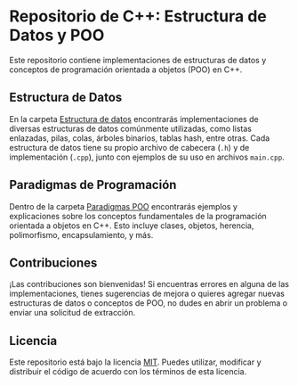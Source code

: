 # Repositorio de C++: Estructura de Datos y POO

Este repositorio contiene implementaciones de estructuras de datos y conceptos de programación orientada a objetos (POO) en C++.

## Estructura de Datos

En la carpeta [Estructura de datos](C-Estructura-de-datos) encontrarás implementaciones de diversas estructuras de datos comúnmente utilizadas, como listas enlazadas, pilas, colas, árboles binarios, tablas hash, entre otras. Cada estructura de datos tiene su propio archivo de cabecera (`.h`) y de implementación (`.cpp`), junto con ejemplos de su uso en archivos `main.cpp`.

## Paradigmas de Programación

Dentro de la carpeta [Paradigmas POO](ParadigmasPoo) encontrarás ejemplos y explicaciones sobre los conceptos fundamentales de la programación orientada a objetos en C++. Esto incluye clases, objetos, herencia, polimorfismo, encapsulamiento, y más.

## Contribuciones

¡Las contribuciones son bienvenidas! Si encuentras errores en alguna de las implementaciones, tienes sugerencias de mejora o quieres agregar nuevas estructuras de datos o conceptos de POO, no dudes en abrir un problema o enviar una solicitud de extracción.

## Licencia

Este repositorio está bajo la licencia [MIT](LICENSE). Puedes utilizar, modificar y distribuir el código de acuerdo con los términos de esta licencia.

